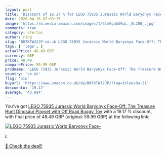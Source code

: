 ```yaml
---
layout: post
title: 'Discount of 19.17 % for LEGO 75935 Jurassic World Baryonyx Face-'
date: 2020-04-16 07:09:15
image: 'https://m.media-amazon.com/images/I/51mGqab59qL._SL200_.jpg'
comments: true
category: ofertas
author: ring
slug: 'B07KTW32JP-co.uk LEGO 75935 Jurassic World Baryonyx Face-Off: The...'
tags: [ 'lego', ]
actualPrice: 48.49 GBP
currency: GBP
price: 48.49
comparePrice: 59.99 GBP
prodname: 'LEGO 75935 Jurassic World Baryonyx Face-Off: The Treasure Hunt Dinosaur Playset with Off Road Buggy Toy'
country: 'co.uk'
flag: '🇬🇧'
buyurl: 'https://www.amazon.co.uk/dp/B07KTW32JP/?tag=tolees0a-21'
descuento: '19.17'
average: '43.894'
---
```


You've got [LEGO 75935 Jurassic World Baryonyx Face-Off: The Treasure Hunt Dinosaur Playset with Off Road Buggy Toy](https://www.amazon.co.uk/dp/B07KTW32JP/?tag=tolees0a-21) with a  19.17 % discount, with final price of 48.49 GBP (original: 59.99 GBP) at the following link:

[![LEGO 75935 Jurassic World Baryonyx Face-](https://m.media-amazon.com/images/I/51mGqab59qL._SL200_.jpg)](https://www.amazon.co.uk/dp/B07KTW32JP/?tag=tolees0a-21)

ℹ️:


[🛒 Check the deal!!](https://www.amazon.co.uk/dp/B07KTW32JP/?tag=tolees0a-21)
